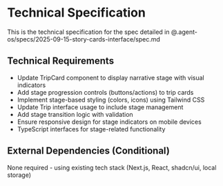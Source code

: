 # Technical Specification

This is the technical specification for the spec detailed in @.agent-os/specs/2025-09-15-story-cards-interface/spec.md

## Technical Requirements

- Update TripCard component to display narrative stage with visual indicators
- Add stage progression controls (buttons/actions) to trip cards
- Implement stage-based styling (colors, icons) using Tailwind CSS
- Update Trip interface usage to include stage management
- Add stage transition logic with validation
- Ensure responsive design for stage indicators on mobile devices
- TypeScript interfaces for stage-related functionality

## External Dependencies (Conditional)

None required - using existing tech stack (Next.js, React, shadcn/ui, local storage)